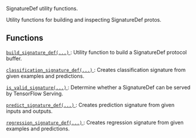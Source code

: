 SignatureDef utility functions.

Utility functions for building and inspecting SignatureDef protos.



## Functions
[ `build_signature_def(...)` ](https://tensorflow.google.cn/api_docs/python/tf/compat/v1/saved_model/build_signature_def): Utility function to build a SignatureDef protocol buffer.

[ `classification_signature_def(...)` ](https://tensorflow.google.cn/api_docs/python/tf/compat/v1/saved_model/classification_signature_def): Creates classification signature from given examples and predictions.

[ `is_valid_signature(...)` ](https://tensorflow.google.cn/api_docs/python/tf/compat/v1/saved_model/is_valid_signature): Determine whether a SignatureDef can be served by TensorFlow Serving.

[ `predict_signature_def(...)` ](https://tensorflow.google.cn/api_docs/python/tf/compat/v1/saved_model/predict_signature_def): Creates prediction signature from given inputs and outputs.

[ `regression_signature_def(...)` ](https://tensorflow.google.cn/api_docs/python/tf/compat/v1/saved_model/regression_signature_def): Creates regression signature from given examples and predictions.

